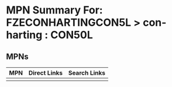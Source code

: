 



# MPN Summary For: FZECONHARTINGCON5L > con-harting : CON50L

## MPNs
  

|MPN|Direct Links|Search Links|
| :--- | :--- | :--- |
||||
